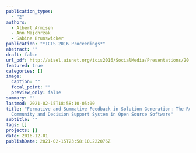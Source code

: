 ```yaml
---
publication_types:
  - "2"
authors:
  - Albert Armisen
  - Ann Majchrzak
  - Sabine Brunswicker
publication: "*ICIS 2016 Proceedings*"
abstract: ""
draft: false
url_pdf: http://aisel.aisnet.org/icis2016/SocialMedia/Presentations/20
featured: true
categories: []
image:
  caption: ""
  focal_point: ""
  preview_only: false
summary: ""
lastmod: 2021-02-15T18:58:10-05:00
title: "Formative and Summative Feedback in Solution Generation: The Role of
  Community and Decision Support System in Open Source Software"
subtitle: ""
tags: []
projects: []
date: 2016-12-01
publishDate: 2021-02-15T23:58:10.222076Z
---
```

